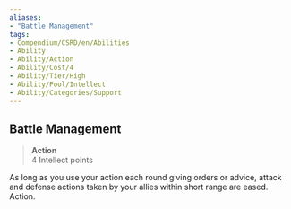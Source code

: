 ```yaml
---
aliases:
- "Battle Management"
tags:
- Compendium/CSRD/en/Abilities
- Ability
- Ability/Action
- Ability/Cost/4
- Ability/Tier/High
- Ability/Pool/Intellect
- Ability/Categories/Support
---
```


  
## Battle Management  
>**Action**  
>4 Intellect points
  
As long as you use your action each round giving orders or advice, attack and defense actions taken by your allies within short range are eased. Action.